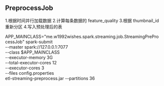 ## PreprocessJob

1.根据时间并行加载数据
2.计算每条数据的 feature_quality
3.根据 thumbnail_id 重新分区
4.写入预处理后的表

APP_MAINCLASS="me.w1992wishes.spark.streaming.job.StreamingPreProcessJob"
spark-submit \
--master spark://127.0.0.1:7077 \
--class $APP_MAINCLASS \
--executor-memory 3G \
--total-executor-cores 12 \
--executor-cores 3 \
--files config.properties \
etl-streaming-preprocess.jar --partitions 36